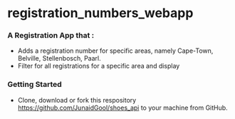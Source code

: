 # registration_numbers_webapp

### A Registration App that :
* Adds a registration number for specific areas, namely Cape-Town, Belville, Stellenbosch, Paarl.
* Filter for all registrations for a specific area and display

### Getting Started
* Clone, download or fork this respository https://github.com/JunaidGool/shoes_api to your machine from GitHub.
